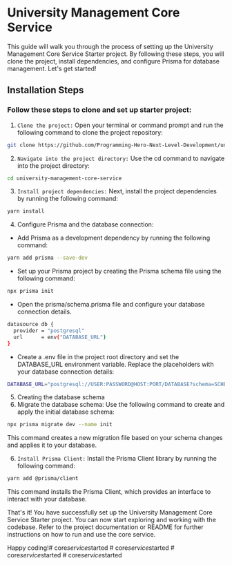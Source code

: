 # University Management Core Service
This guide will walk you through the process of setting up the University Management Core Service Starter project. By following these steps, you will clone the project, install dependencies, and configure Prisma for database management. Let's get started!


## Installation Steps
### Follow these steps to clone and set up starter project:

1. `Clone the project:` Open your terminal or command prompt and run the following command to clone the project repository:

```bash
git clone https://github.com/Programming-Hero-Next-Level-Development/university-management-core-service-starter.git university-management-core-service
```

2. `Navigate into the project directory:` Use the cd command to navigate into the project directory:

```bash
cd university-management-core-service
```

3. `Install project dependencies:` Next, install the project dependencies by running the following command:

```bash
yarn install
```

4. Configure Prisma and the database connection:

- Add Prisma as a development dependency by running the following command:
```bash
yarn add prisma --save-dev
```

- Set up your Prisma project by creating the Prisma schema file using the following command:
```bash
npx prisma init
```

- Open the prisma/schema.prisma file and configure your database connection details.

```bash
datasource db {
  provider = "postgresql"
  url      = env("DATABASE_URL")
}
```

- Create a .env file in the project root directory and set the DATABASE_URL environment variable. Replace the placeholders with your database connection details:
```bash
DATABASE_URL="postgresql://USER:PASSWORD@HOST:PORT/DATABASE?schema=SCHEMA"
```

5. Creating the database schema
6. Migrate the database schema: Use the following command to create and apply the initial database schema:

```bash
npx prisma migrate dev --name init
```
This command creates a new migration file based on your schema changes and applies it to your database.

6. `Install Prisma Client:` Install the Prisma Client library by running the following command:
```bash
yarn add @prisma/client
```

This command installs the Prisma Client, which provides an interface to interact with your database.

That's it! You have successfully set up the University Management Core Service Starter project. You can now start exploring and working with the codebase. Refer to the project documentation or README for further instructions on how to run and use the core service.

Happy coding!#   c o r e _ s e r v i c e _ s t a r t e d  
 #   c o r e _ s e r v i c e _ s t a r t e d  
 #   c o r e _ s e r v i c e _ s t a r t e d  
 #   c o r e _ s e r v i c e _ s t a r t e d  
 